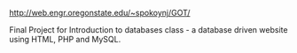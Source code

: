http://web.engr.oregonstate.edu/~spokoynj/GOT/

Final Project for Introduction to databases class - a  database driven website using HTML, PHP and MySQL.
